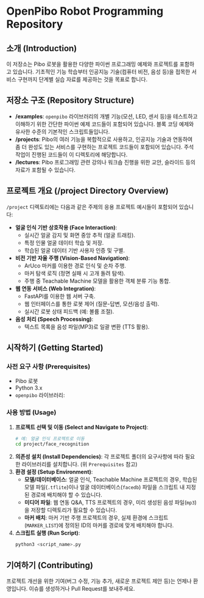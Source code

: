 # OpenPibo Robot Programming Repository

## 소개 (Introduction)

이 저장소는 Pibo 로봇을 활용한 다양한 파이썬 프로그래밍 예제와 프로젝트를 포함하고 있습니다. 기초적인 기능 학습부터 인공지능 기술(컴퓨터 비전, 음성 등)을 접목한 서비스 구현까지 단계별 실습 자료를 제공하는 것을 목표로 합니다.


## 저장소 구조 (Repository Structure)

* **/examples**: `openpibo` 라이브러리의 개별 기능(모션, LED, 센서 등)을 테스트하고 이해하기 위한 간단한 파이썬 예제 코드들이 포함되어 있습니다. 블록 코딩 예제와 유사한 수준의 기본적인 스크립트들입니다.
* **/projects**: Pibo의 여러 기능을 복합적으로 사용하고, 인공지능 기술과 연동하여 좀 더 완성도 있는 서비스를 구현하는 프로젝트 코드들이 포함되어 있습니다. 주석 작업이 진행된 코드들이 이 디렉토리에 해당합니다.
* **/lectures**: Pibo 프로그래밍 관련 강의나 워크숍 진행을 위한 교안, 슬라이드 등의 자료가 포함될 수 있습니다.

## 프로젝트 개요 (/project Directory Overview)

`/project` 디렉토리에는 다음과 같은 주제의 응용 프로젝트 예시들이 포함되어 있습니다:

* **얼굴 인식 기반 상호작용 (Face Interaction)**:
    * 실시간 얼굴 감지 및 화면 중앙 추적 (얼굴 트래킹).
    * 특정 인물 얼굴 데이터 학습 및 저장.
    * 학습된 얼굴 데이터 기반 사용자 인증 및 구별.
* **비전 기반 자율 주행 (Vision-Based Navigation)**:
    * ArUco 마커를 이용한 경로 인식 및 순차 주행.
    * 마커 탐색 로직 (정면 실패 시 고개 돌려 탐색).
    * 주행 중 Teachable Machine 모델을 활용한 객체 분류 기능 통합.
* **웹 연동 서비스 (Web Integration)**:
    * FastAPI를 이용한 웹 서버 구축.
    * 웹 인터페이스를 통한 로봇 제어 (질문-답변, 모션/음성 출력).
    * 실시간 로봇 상태 피드백 (예: 볼륨 조절).
* **음성 처리 (Speech Processing)**:
    * 텍스트 목록을 음성 파일(MP3)로 일괄 변환 (TTS 활용).

## 시작하기 (Getting Started)

### 사전 요구 사항 (Prerequisites)

* Pibo 로봇
* Python 3.x
* `openpibo` 라이브러리:

### 사용 방법 (Usage)

1.  **프로젝트 선택 및 이동 (Select and Navigate to Project)**:
    ```bash
    # 예: 얼굴 인식 프로젝트로 이동
    cd project/face_recognition
    ```
3.  **의존성 설치 (Install Dependencies)**: 각 프로젝트 폴더의 요구사항에 따라 필요한 라이브러리를 설치합니다. (위 `Prerequisites` 참고)
4.  **환경 설정 (Setup Environment)**:
    * **모델/데이터베이스**: 얼굴 인식, Teachable Machine 프로젝트의 경우, 학습된 모델 파일(`.tflite`)이나 얼굴 데이터베이스(`facedb`) 파일을 스크립트 내 지정된 경로에 배치해야 할 수 있습니다.
    * **미디어 파일**: 웹 연동 Q&A, TTS 프로젝트의 경우, 미리 생성된 음성 파일(`mp3`)을 저장할 디렉토리가 필요할 수 있습니다.
    * **마커 배치**: 마커 기반 주행 프로젝트의 경우, 실제 환경에 스크립트(`MARKER_LIST`)에 정의된 ID의 마커를 경로에 맞게 배치해야 합니다.
5.  **스크립트 실행 (Run Script)**:
    ```bash
    python3 <script_name>.py
    ```

## 기여하기 (Contributing)

프로젝트 개선을 위한 기여(버그 수정, 기능 추가, 새로운 프로젝트 제안 등)는 언제나 환영입니다. 이슈를 생성하거나 Pull Request를 보내주세요.
